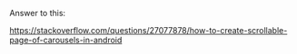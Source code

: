 Answer to this:

https://stackoverflow.com/questions/27077878/how-to-create-scrollable-page-of-carousels-in-android
